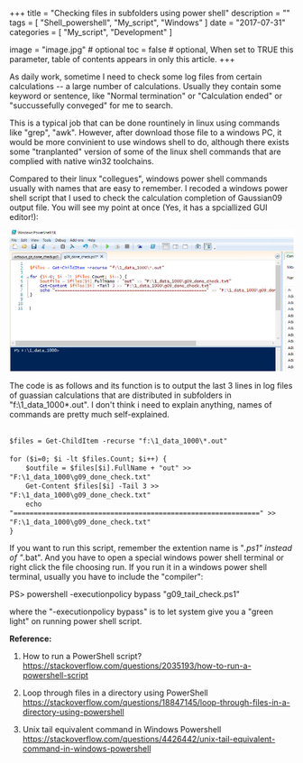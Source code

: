 +++
title = "Checking files in subfolders using power shell"
description = ""
tags = [
    "Shell_powershell",
    "My_script",
    "Windows"
]
date = "2017-07-31"
categories = [
    "My_script",
    "Development" 
]

image = "image.jpg" # optional
toc = false # optional, When set to TRUE this parameter, table of contents appears in only this article.
+++

As daily work, sometime I need to check some log files from certain calculations -- a large number of calculations. Usually they contain some keyword or sentence, like "Normal termination" or "Calculation ended" or "succussefully conveged" for me to search.

This is a typical job that can be done rountinely in linux using commands like "grep", "awk". However, after download those file to a windows PC, it would be more convinient to use windows shell to do, although there exists some "tranplanted" version of some of the linux shell commands that are complied with native win32 toolchains.

Compared to their linux "collegues", windows power shell commands usually with names that are easy to remember. I recoded a windows power shell script that I used to check the calculation completion of Gaussian09 output file. You will see my point at once (Yes, it has a spciallized GUI editor!):

![tdd-django-pycharm-3-1](/images/checking_files_in_subfolders_using-power_shell.png)


The code is as follows and its function is to output the last 3 lines in log files of guassian calculations that are distributed in subfolders in "f:\1_data_1000\*.out". I don't think i need to explain anything, names of commands are pretty much self-explained.

```

$files = Get-ChildItem -recurse "f:\1_data_1000\*.out"

for ($i=0; $i -lt $files.Count; $i++) {
    $outfile = $files[$i].FullName + "out" >> "F:\1_data_1000\g09_done_check.txt"
    Get-Content $files[$i] -Tail 3 >> "F:\1_data_1000\g09_done_check.txt"
    echo "=============================================================" >> "F:\1_data_1000\g09_done_check.txt"
}
```

If you want to run this script, remember the extention name is "*.ps1" instead of "*.bat". And you have to open a special windows power shell terminal or right click the file choosing run. If you run it in a windows power shell terminal, usually you have to include the "compiler":

PS> powershell -executionpolicy bypass "g09_tail_check.ps1"

where the "-executionpolicy bypass" is to let system give you a "green light" on running power shell script.

**Reference:**
1. How to run a PowerShell script?
https://stackoverflow.com/questions/2035193/how-to-run-a-powershell-script

2. Loop through files in a directory using PowerShell
https://stackoverflow.com/questions/18847145/loop-through-files-in-a-directory-using-powershell

3. Unix tail equivalent command in Windows Powershell
https://stackoverflow.com/questions/4426442/unix-tail-equivalent-command-in-windows-powershell




